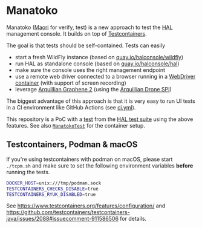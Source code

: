 # Manatoko

Manatoko ([Maori](https://maoridictionary.co.nz/search?keywords=manatoko) for verify, test) is a new approach to test the [HAL](https://hal.github.io) management console. It builds on top of [Testcontainers](https://www.testcontainers.org/). 

The goal is that tests should be self-contained. Tests can easily

- start a fresh WildFly instance (based on [quay.io/halconsole/wildfly](https://quay.io/repository/halconsole/wildfly))
- run HAL as standalone console (based on [quay.io/halconsole/hal](https://quay.io/repository/halconsole/hal))
- make sure the console uses the right management endpoint
- use a remote web driver connected to a browser running in a [WebDriver container](https://www.testcontainers.org/modules/webdriver_containers/) (with support of screen recording)
- leverage [Arquillian Graphene 2](http://arquillian.org/arquillian-graphene/) (using the [Arquillian Drone SPI](https://github.com/arquillian/arquillian-extension-drone/blob/master/docs/drone-spi.adoc))

The biggest advantage of this approach is that it is very easy to run UI tests in a CI environment like GitHub Actions (see [ci.yml](.github/workflows/ci.yml)).

This repository is a PoC with a [test](test-configuration-systemproperty/src/test/java/org/jboss/hal/manatoko/configuration/systemproperty/SystemPropertyTest.java) from the [HAL test suite](https://github.com/hal/testsuite.next) using the above features. See also [`ManatokoTest`](test-common/src/main/java/org/jboss/hal/manatoko/test/ManatokoTest.java) for the container setup.

## Testcontainers, Podman & macOS

If you're using testcontainers with podman on macOS, please start `./tcpm.sh` and make sure to set the following environment variables **before** running the tests.

```sh
DOCKER_HOST=unix:///tmp/podman.sock
TESTCONTAINERS_CHECKS_DISABLE=true
TESTCONTAINERS_RYUK_DISABLED=true
```

See https://www.testcontainers.org/features/configuration/ and https://github.com/testcontainers/testcontainers-java/issues/2088#issuecomment-911586506 for details.
